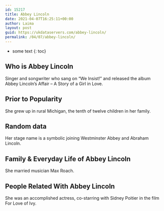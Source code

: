 ```yaml
---
id: 15217
title: Abbey Lincoln
date: 2021-04-07T16:25:11+00:00
author: Laima
layout: post
guid: https://ukdataservers.com/abbey-lincoln/
permalink: /04/07/abbey-lincoln/
---
```


* some text
{: toc}


## Who is Abbey Lincoln
                  
                  
                  
Singer and songwriter who sang on &#8220;We Insist!&#8221; and released the album Abbey Lincoln&#8217;s Affair &#8211; A Story of a Girl in Love.
                  
              
            
              
            
                
                
                
## Prior to Popularity
                  
                  
                  
She grew up in rural Michigan, the tenth of twelve children in her family.
                  
              
            
              
            
                
                
                
## Random data
                  
                  
                  
Her stage name is a symbolic joining Westminster Abbey and Abraham Lincoln.
                  
              
            
              
            
                
                
                
## Family & Everyday Life of Abbey Lincoln
                  
                  
                  
She married musician Max Roach.
                  
              
            
              
            
                
                
                
## People Related With Abbey Lincoln
                  
                  
                  
She was an accomplished actress, co-starring with Sidney Poitier in the film For Love of Ivy.
                  
              
            
              
            
                
              
            
              
              
            
            
              
            
          
          
          